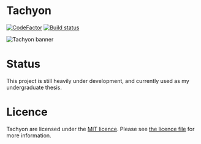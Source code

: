# Tachyon

[![CodeFactor](https://www.codefactor.io/repository/github/gsculerlor/tachyon/badge)](https://www.codefactor.io/repository/github/gsculerlor/tachyon) [![Build status](https://ci.appveyor.com/api/projects/status/pwjuocr7i0q7s7wg?svg=true)](https://ci.appveyor.com/project/GSculerlor/tachyon)

![Tachyon banner](https://gsculerlor.s-ul.eu/xZoaxFUq)

# Status

This project is still heavily under development, and currently used as my undergraduate thesis.

# Licence

Tachyon are licensed under the [MIT licence](https://opensource.org/licenses/MIT). Please see [the licence file](LICENCE) for more information.
